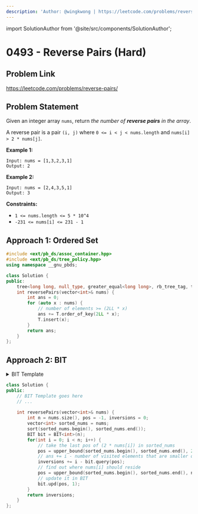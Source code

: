 ```yaml
---
description: 'Author: @wingkwong | https://leetcode.com/problems/reverse-pairs/'
---
```


import SolutionAuthor from '@site/src/components/SolutionAuthor';

# 0493 - Reverse Pairs (Hard)

## Problem Link

https://leetcode.com/problems/reverse-pairs/

## Problem Statement

Given an integer array `nums`, return _the number of **reverse pairs** in the array_.

A reverse pair is a pair `(i, j)` where `0 <= i < j < nums.length` and `nums[i] > 2 * nums[j]`.

**Example 1:**

```
Input: nums = [1,3,2,3,1]
Output: 2
```

**Example 2:**

```
Input: nums = [2,4,3,5,1]
Output: 3
```

**Constraints:**

* `1 <= nums.length <= 5 * 10^4`
* `-231 <= nums[i] <= 231 - 1`

## Approach 1: Ordered Set

<SolutionAuthor name="@wingkwong"/>

```cpp
#include <ext/pb_ds/assoc_container.hpp>
#include <ext/pb_ds/tree_policy.hpp>
using namespace __gnu_pbds;

class Solution {
public:
    tree<long long, null_type, greater_equal<long long>, rb_tree_tag, tree_order_statistics_node_update> T;
    int reversePairs(vector<int>& nums) {
        int ans = 0;
        for (auto x : nums) {
            // number of elements >= (2LL * x) 
            ans += T.order_of_key(2LL * x); 
            T.insert(x);
        }
        return ans;
    }
};
```

## Approach 2: BIT

<details>

<summary>BIT Template</summary>

```cpp
template <class T>
    struct BIT { //1-indexed
      int n; vector<T> t;
      BIT() {}
      BIT(int _n) {
        n = _n; t.assign(n + 1, 0);
      }
      T query(int i) {
        T ans = 0;
        for (; i >= 1; i -= (i & -i)) ans += t[i];
        return ans;
      }
      void upd(int i, T val) {
        if (i <= 0) return;
        for (; i <= n; i += (i & -i)) t[i] += val;
      }
      void upd(int l, int r, T val) {
        upd(l, val);
        upd(r + 1, -val);
      }
      T query(int l, int r) {
        return query(r) - query(l - 1);
      }
    };
```

</details>

<SolutionAuthor name="@wingkwong"/>

```cpp
class Solution {
public:
    // BIT Template goes here
    // ...
    
    int reversePairs(vector<int>& nums) {
        int n = nums.size(), pos = -1, inversions = 0;
        vector<int> sorted_nums = nums;
        sort(sorted_nums.begin(), sorted_nums.end());
        BIT bit = BIT<int>(n);
        for(int i = 0; i < n; i++) {
            // take the last pos of (2 * nums[i]) in sorted_nums
            pos = upper_bound(sorted_nums.begin(), sorted_nums.end(), 2L * nums[i]) - sorted_nums.begin();
            // ans += i - number of visited elements that are smaller or equal to 2 * nums[i]
            inversions += i - bit.query(pos);
            // find out where nums[i] should reside
            pos = upper_bound(sorted_nums.begin(), sorted_nums.end(), nums[i]) - sorted_nums.begin();
            // update it in BIT
            bit.upd(pos, 1);
        }
        return inversions;
    }
};
```
